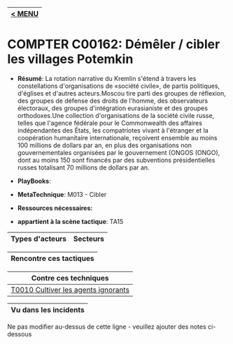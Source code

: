 |[< MENU](../README.md)|
|---|
# COMPTER C00162: Démêler / cibler les villages Potemkin

* **Résumé**: La rotation narrative du Kremlin s'étend à travers les constellations d'organisations de «société civile», de partis politiques, d'églises et d'autres acteurs.Moscou tire parti des groupes de réflexion, des groupes de défense des droits de l'homme, des observateurs électoraux, des groupes d'intégration eurasianiste et des groupes orthodoxes.Une collection d'organisations de la société civile russe, telles que l'agence fédérale pour le Commonwealth des affaires indépendantes des États, les compatriotes vivant à l'étranger et la coopération humanitaire internationale, reçoivent ensemble au moins 100 millions de dollars par an, en plus des organisations non gouvernementales organisées par le gouvernement (ONGOS (ONGO), dont au moins 150 sont financés par des subventions présidentielles russes totalisant 70 millions de dollars par an.

* **PlayBooks**:

* **MetaTechnique**: M013 - Cibler

* **Ressources nécessaires:**

* **appartient à la scène tactique**: TA15


|Types d'acteurs |Secteurs |
|----------- |------- |



|Rencontre ces tactiques |
|---------------------- |

|Contre ces techniques |
|------------------------- |
|[T0010 Cultiver les agents ignorants](../../generated_pages/techniques/T0010.md) |



|Vu dans les incidents |
|----------------- |


Ne pas modifier au-dessus de cette ligne - veuillez ajouter des notes ci-dessous